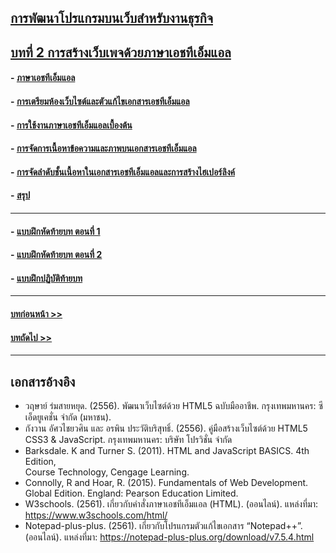 ## [การพัฒนาโปรแกรมบนเว็บสำหรับงานธุรกิจ](../README.md)
## [บทที่ 2 การสร้างเว็บเพจด้วยภาษาเอชทีเอ็มแอล](README.md)
#### - [ภาษาเอชทีเอ็มแอล](0201.md)	
#### - [การเตรียมห้องเว็บไซต์และตัวแก้ไขเอกสารเอชทีเอ็มแอล](0202.md)	
#### - [การใช้งานภาษาเอชทีเอ็มแอลเบื้องต้น](0203.md)
#### - [การจัดการเนื้อหาข้อความและภาพบนเอกสารเอชทีเอ็มแอล](0204.md)	
#### - [การจัดลำดับชั้นเนื้อหาในเอกสารเอชทีเอ็มแอลและการสร้างไฮเปอร์ลิงค์](0205.md)
#### - [สรุป](0210.md)
---
#### - [แบบฝึกหัดท้ายบท ตอนที่ 1](0230.md)
#### - [แบบฝึกหัดท้ายบท ตอนที่ 2](0250.md)
#### - [แบบฝึกปฏิบัติท้ายบท](0270.md)
---
#### [บทก่อนหน้า >>](../Chapter01/README.md)
#### [บทถัดไป >>](../Chapter03/README.md)
---
## เอกสารอ้างอิง
* วฤษาย์ ร่มสายหยุด. (2556). พัฒนาเว็บไซต์ด้วย HTML5 ฉบับมืออาชีพ. กรุงเทพมหานคร: ซีเอ็ดยูเคชั่น จำกัด (มหาชน).
* กังวาน อัศวไชยวศิน และ อรพิน ประวัติบริสุทธิ์. (2556). คู่มือสร้างเว็บไซต์ด้วย HTML5 CSS3 & JavaScript. กรุงเทพมหานคร: บริษัท โปรวิชั่น จำกัด
* Barksdale. K and Turner S. (2011). HTML and JavaScript BASICS. 4th Edition,  
Course Technology, Cengage Learning.
* Connolly, R and Hoar, R. (2015). Fundamentals of Web Development. Global Edition. England: Pearson Education Limited.
* W3schools. (2561). เกี่ยวกับคำสั่งภาษาเอชทีเอ็มแอล (HTML). (ออนไลน์). แหล่งที่มา: 
https://www.w3schools.com/html/
* Notepad-plus-plus. (2561). เกี่ยวกับโปรแกรมตัวแก้ไขเอกสาร “Notepad++”. (ออนไลน์). แหล่งที่มา: https://notepad-plus-plus.org/download/v7.5.4.html
